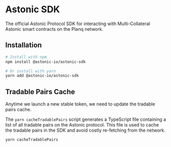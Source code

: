 # Astonic SDK

The official Astonic Protocol SDK for interacting with Multi-Collateral Astonic smart contracts on the Planq network.

## Installation

```sh
# Install with npm
npm install @astonic-io/astonic-sdk

# Or install with yarn
yarn add @astonic-io/astonic-sdk
```

## Tradable Pairs Cache

Anytime we launch a new stable token, we need to update the tradable pairs cache.

The `yarn cacheTradablePairs` script generates a TypeScript file containing a list of all tradable pairs on the Astonic protocol. This file is used to cache the tradable pairs in the SDK and avoid costly re-fetching from the network.

```sh
yarn cacheTradablePairs
```

